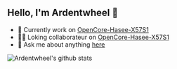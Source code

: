 ## Hello, I'm Ardentwheel 👋



 * 🔭 Currently work on [OpenCore-Hasee-X57S1]
 * 👯‍♂️ Loking collaborateur on [OpenCore-Hasee-X57S1]
 * 💬 Ask me about anything [here]




![Ardentwheel's github stats](https://github-readme-stats.vercel.app/api?username=ardentwheel&theme=vue&show_icons=true)


[OpenCore-Hasee-X57S1]: <https://github.com/Ardentwheel/OpenCore-Hasee-X57S1>
[here]: <https://github.com/Ardentwheel/Ardentwheel/issues>

